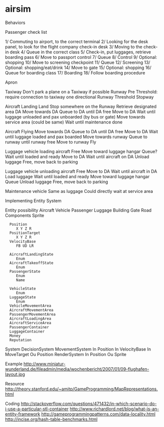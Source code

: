 # airsim

Behaviors

Passenger check list

1/ Commuting to airport, to the correct terminal
2/ Looking for the desk panel, to look for the flight company check-in desk
3/ Moving to the check-in desk
4/ Queue in the correct class
5/ Check-in, put luggages, retrieve boarding pass
6/ Move to passport control
7/ Queue
8/ Control
9/ Optional: shopping
10/ Move to screening checkpoint
11/ Queue
12/ Screening
13/ Optional: shopping/eat/drink
14/ Move to gate
15/ Optional: shopping
16/ Queue for boarding class
17/ Boarding
18/ Follow boarding procedure




Apron
   
Taxiway
   Don't park a plane on a Taxiway if possible
Runway
   Pre Threshold: require connection to taxiway one directional
   Runway
   Threshold
   Stopway

Aircraft Landing
   Land
   Stop somewhere on the Runway
   Retrieve designated area DA
   Move towards DA
   Queue to DA until DA free
   Move to DA
   Wait until luggage unloaded and pax unboarded (by bus or gate)
   Move towards service area (could be same)
   Wait until maintenance done

Aircraft Flying
   Move towards DA
   Queue to DA until DA free
   Move to DA
   Wait until luggage loaded and pax boarded
   Move towards runway
   Queue to runway until runway free
   Move to runway
   Fly
   
Luggage vehicle loading aircraft
   Free
   Move toward luggage hangar
   Queue?
   Wait until loaded and ready
   Move to DA
   Wait until aircraft on DA
   Unload luggage
   Free, move back to parking
   
Luggage vehicle unloading aircraft
   Free
   Move to DA
   Wait until aircraft in DA
   Load luggage
   Wait until loaded and ready
   Move toward luggage hangar
   Queue
   Unload luggage
   Free, move back to parking

Maintenance vehicle
   Same as luggage
   Could directly wait at service area



Implementing Entity System



   Entity possibility
      Aircraft
      Vehicle
      Passenger
      Luggage
      Building
      Gate
      Road
   Components
      Sprite
         
      Position
         X Y Z R
      PositionTarget
         X Y Z R
      VelocityBase
         FB UD LR
      
      AircraftLandingState
         Enum
      AircraftTakeoffState
         Enum
      PassengerState
         Enum
         Name
         
      VehicleState
         Enum
      LuggageState
         Enum
      VehicleMovementArea
      AircraftMovementArea
      PassengerMovementArea
      AircraftLoadingArea
      AircraftServiceArea
      PassengerContainer
      LuggageContainer
      Money
      Reputation
   System
      DecisionSystem
      MovementSystem
         In Position
         In VelocityBase
         In MoveTarget
         Ou Position
      RenderSystem
         In Position
         Ou Sprite

Example
http://www.miniatur-wunderland.de/fileadmin/media/wochenbericht/2007/01/09-flughafen-layout.jpg


Resource
http://theory.stanford.edu/~amitp/GameProgramming/MapRepresentations.html


Coding
http://stackoverflow.com/questions/471432/in-which-scenario-do-i-use-a-particular-stl-container
http://www.richardlord.net/blog/what-is-an-entity-framework
http://gameprogrammingpatterns.com/data-locality.html
http://incise.org/hash-table-benchmarks.html